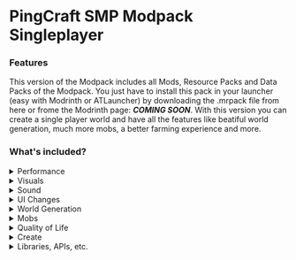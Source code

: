 # PingCraft SMP Modpack Singleplayer

### Features

This version of the Modpack includes all Mods, Resource Packs and Data Packs of the Modpack. You just have to install this pack in your launcher (easy with Modrinth or ATLauncher) by downloading the .mrpack file from here or frome the Modrinth page: ___COMING SOON___.
With this version you can create a single player world and have all the features like beatiful world generation, much more mobs, a better farming experience and more.

### What's included?
<details>
  <summary>
  Performance
  </summary>
  <ul>
    <li><p><a href="https://modrinth.com/mod/embeddium">Embeddium</a></p></li>
  </ul>  
</details>

<details>
  <summary>
  Visuals
  </summary>
  <ul>
    <li><p><a href="https://modrinth.com/mod/iris">Iris</a></p></li>
    <li><p><a href="https://modrinth.com/mod/lambdynamiclights">LambDynamicLights</a></p></li>
    <li><p><a href="https://modrinth.com/mod/continuity">Continuity</a></p></li>
    <li><p><a href="https://modrinth.com/mod/visuality">Visuality</a></p></li>
    <li><p><a href="https://modrinth.com/mod/fallingleaves">Falling Leaves</a></p></li>
    <li><p><a href="https://modrinth.com/mod/capes">Capes</a></p></li>
    <li><p><a href="https://modrinth.com/resourcepack/fast-better-grass">Fast Better Grass</a></p></li>
    <li><p><a href="https://modrinth.com/resourcepack/xalis-enhanced-vanilla">xali’s Enhanced Vanilla </a>(Resource Pack, changed manually to 1.20.1)</p></li>
    <li><p><a href="https://modrinth.com/resourcepack/xalis-potion">xali’s Potion </a>(Resource Pack)</p></li>
  </ul>  
</details>

<details>
  <summary>
  Sound
  </summary>
  <ul>
    <li><p><a href="https://modrinth.com/mod/ambientsounds">Ambient Sounds</a></p></li>
  <li><p><a href="https://modrinth.com/mod/presence-footsteps">Presence Footsteps</a></p></li>
  </ul>  
</details>

<details>
  <summary>
  UI Changes
  </summary>
  <ul>
    <li><p><a href="https://modrinth.com/mod/betterf3">Better F3</a></p></li>
  <li><p><a href="https://modrinth.com/mod/controlling">Controlling</a></p></li>
  <li><p><a href="https://modrinth.com/mod/rei">REI</a></p></li>
  <li><p><a href="https://modrinth.com/mod/xaeros-minimap-fair">Xaero's Minimap (Fairplay)</a></p></li>
  <li><p><a href="https://modrinth.com/mod/xaeros-world-map">Xaero's Worldmap</a></p></li>
  </ul>  
</details>

<details>
  <summary>
  World Generation
  </summary>
  <ul>
    <li><p><a href="https://modrinth.com/mod/terralith">Terralith</a></p></li>
    <li><p><a href="https://modrinth.com/mod/betternether">Better Nether</a></p></li>
    <li><p><a href="https://modrinth.com/mod/betterend">Better End</a></p></li>
    <li><p><a href="https://modrinth.com/mod/yungs-better-jungle-temples">YUNGʼs Better Jungle Temples</a></p></li>
    <li><p><a href="https://modrinth.com/mod/yungs-better-nether-fortresses">YUNGʼs Better Nether Fortresses</a></p></li>
    <li><p><a href="https://modrinth.com/mod/yungs-better-ocean-monuments">YUNGʼs Better Ocean Monuments</a></p></li>
    <li><p><a href="https://modrinth.com/mod/yungs-better-desert-temples">YUNGʼs Better Desert Temples</a></p></li>
    <li><p><a href="https://modrinth.com/mod/yungs-better-dungeons">YUNGʼs Better Dungeons</a></p></li>
    <li><p><a href="https://modrinth.com/mod/yungs-better-mineshafts">YUNGʼs Better Mineshafts</a></p></li>
    <li><p><a href="https://modrinth.com/mod/yungs-better-witch-huts">YUNGʼs Better Witch Huts</a></p></li>
    <li><p><a href="https://modrinth.com/mod/yungs-better-strongholds">YUNGʼs Better Strongholds</a></p></li>
    <li><p><a href="https://modrinth.com/mod/yungs-extras">YUNGʼs Extras</a></p></li>
    <li><p><a href="https://modrinth.com/mod/yungs-bridges">YUNGʼs Bridges</a></p></li>
    <li><p><a href="https://modrinth.com/mod/ct-overhaul-village">ChoiceTheoremʼs Overhauled Villages</a></p></li>
  </ul>  
</details>

<details>
  <summary>
  Mobs
  </summary>
  <ul>
    <li><p><a href="https://modrinth.com/resourcepack/fresh-animations">Fresh Animations </a>(Resource Pack)</p></li>
    <li><p><a href="https://modrinth.com/mod/entity-model-features">Entity Model Features</a></p></li>
    <li><p><a href="https://modrinth.com/mod/entitytexturefeatures">Entity Texture Features</a></p></li>
    <li><p><a href="https://modrinth.com/mod/creeper-overhaul">Creeper Overhaul</a></p></li>
    <li><p><a href="https://modrinth.com/mod/naturalist">Naturalist</a></p></li>
    <li><p><a href="https://www.curseforge.com/minecraft/mc-mods/ecologics/files/all?page=1&pageSize=20">Ecologics </a>(Curse Forge)</p></li>
  </ul>  
</details>

<details>
  <summary>
  Quality of Life
  </summary>
  <ul>
    <li><p><a href="https://modrinth.com/mod/farmers-delight-fabric">[Deprecated] Farmer's Delight [Fabric]</a></p></li>
    <li><p><a href="https://modrinth.com/mod/expanded-delight">Expanded Delight</a></p></li>
    <li><p><a href="https://modrinth.com/mod/overweight-farming">Overweight Farming</a></p></li>
    <li><p><a href="https://modrinth.com/mod/crate-delight">Crate Delight - Farmerʼs Delight</a></p></li>
    <li><p><a href="https://modrinth.com/mod/fishing-real">Fishing Real</a></p></li>
    <li><p><a href="https://modrinth.com/mod/travelersbackpack">Travelerʼs Backpack</a></p></li>
    <li><p><a href="https://modrinth.com/mod/extended-drawers">Extended Drawers</a></p></li>
    <li><p><a href="https://modrinth.com/plugin/simple-voice-chat">Simple Voice Chat</a></p></li>
    <li><p><a href="https://modrinth.com/mod/plushables">Plushables</a></p></li>
    <li><p><a href="https://modrinth.com/mod/diet">Diet</a></p></li>
    <li><p><a href="https://modrinth.com/mod/modmenu">Mod Menu</a></p></li>
    <li><p><a href="https://modrinth.com/mod/pneumono_gravestones">Gravestones</a></p></li>
    <li><p><a href="https://modrinth.com/datapack/edf-remastered">Ender Dragon Fight Remastered </a>(Data Pack)</p></li>
  </ul>  
</details>

<details>
  <summary>
  Create
  </summary>
  <ul>
    <li><p><a href="https://modrinth.com/mod/create-fabric">Create Fabric</a></p></li>
    <li><p><a href="https://modrinth.com/mod/create-steam-n-rails">Create: Steam ‘nʼ Rails</a></p></li>
    <li><p><a href="https://modrinth.com/mod/slice-and-dice">Create Slice & Dice</a></p></li>
    <li><p><a href="https://modrinth.com/mod/create-deco">Create Deco</a></p></li>
    <li><p><a href="https://modrinth.com/mod/interiors">Create: Interiors</a></p></li>
    <li><p><a href="https://modrinth.com/mod/createaddition">Create Crafts & Additions</a></p></li>
    <li><p><a href="https://modrinth.com/mod/create-goggles">Create Goggles</a></p></li>
    <li><p><a href="https://modrinth.com/mod/copycats">Create: Copycats+</a></p></li>
  </ul>  
</details>

<details>
  <summary>
  Libraries, APIs, etc.
  </summary>
  <ul>
    <li><p><a href="https://modrinth.com/mod/fabric-api">Fabric API</a></p></li>
    <li><p><a href="https://modrinth.com/mod/cloth-config">Cloth Config API</a></p></li>
    <li><p><a href="https://modrinth.com/mod/architectury-api">Architectury API</a></p></li>
    <li><p><a href="https://modrinth.com/mod/fabric-language-kotlin">Facric Language Kotlin</a></p></li>
    <li><p><a href="https://modrinth.com/mod/lithostitched">Lithostiched</a></p></li>
    <li><p><a href="https://modrinth.com/mod/creativecore">Creative Core</a></p></li>
    <li><p><a href="https://modrinth.com/mod/yungs-api">YUNGʼs API</a></p></li>
    <li><p><a href="https://modrinth.com/mod/malilib">MaLiLib</a></p></li>
    <li><p><a href="https://modrinth.com/mod/modelfix">Model Gap Fix</a></p></li>
    <li><p><a href="https://modrinth.com/mod/debugify">Debugify</a></p></li>
    <li><p><a href="https://modrinth.com/mod/yacl">YetAnotherConfigLib</a></p></li>
    <li><p><a href="https://modrinth.com/datapack/ctov-farmers-delight-compat">CTOV - Farmer Delight Compact </a>(Data Pack)</p></li>
    <li><p><a href="https://modrinth.com/mod/dcwa">Disable Custom Worlds Advice</a></p></li>
    <li><p><a href="https://modrinth.com/datapack/remove-terralith-intro-message">Remove Terralith Intro Message </a>(Data Pack)</p></li>
    <li><p><a href="https://modrinth.com/mod/bookshelf-lib">Bookshelf</a></p></li>
    <li><p><a href="https://modrinth.com/mod/searchables">Searchables</a></p></li>
  </ul>  
</details>
